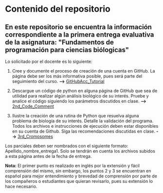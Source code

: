 # Contenido del repositorio
## En este repositorio se encuentra la información correspondiente a la primera entrega evaluativa de la asignatura: "Fundamentos de programación para ciencias biólogicas"
Lo solicitado por el docente es lo siguiente:

1. Cree y documente el proceso de creación de una cuenta en GitHub. La página debe ser los más informativa posible, pues será parte del seguimiento del curso. **-->** [GitHubAcc_Tutorial](https://github.com/serabe91/serabe91/blob/c183a7382e51c0f994c97236c63d546a1be25524/GH_acc_creation_linking.md)

2. Descargue un código de python en alguna página de GitHub que sea de utilidad para realizar algún análisis biológico de su interés. Pruebe y analice el código siguiendo los parámetros discutidos en clase. **-->** [2nd_Code_Comment](https://github.com/serabe91/Entrega_1/tree/46d5bcff9f50fc85150fa2b335e6b7a3ed665dea/2nd_Code_Comment)

3. Ilustre la creación de una rutina de Python que resuelva alguna problema de biología de su interés. Detalle la validación del programa. Todos los archivos e instrucciones de ejecución deben estar disponibles en su cuenta de Github. Siga las recomendaciones discutidas en clase. **-->** [3rd_Cromosomes](https://github.com/serabe91/Entrega_1/tree/46d5bcff9f50fc85150fa2b335e6b7a3ed665dea/3rd_Cromosomes)



Los parciales deben ser nombrados con el siguiente formato: Apellido_nombre_entrega1. Solo se tendrán en cuenta los archivos subidos a esta página antes de la fecha de entrega.

**Nota:** El primer punto es realizado en inglés por la extensión y fácil comprensión del mismo, sin embargo, los puntos 2 y 3 se encuentran en español para mejor entendimiento y brevedad de comprensión por parte de los compañeros o estudiantes que quieran revisarlo, pues su extensión lo hace necesario.
